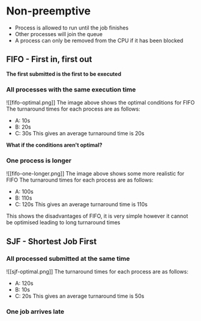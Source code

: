 # Non-preemptive 
- Process is allowed to run until the job finishes
- Other processes will join the queue
- A process can only be removed from the CPU if it has been blocked 

## FIFO - First in, first out

**The first submitted is the first to be executed**

### All processes with the same execution time

![[fifo-optimal.png]]
The image above shows the optimal conditions for FIFO
The turnaround times for each process are as follows:
- A: 10s
- B: 20s
- C: 30s
This gives an average turnaround time is 20s

**What if the conditions aren't optimal?**

### One process is longer
![[fifo-one-longer.png]]
The image above shows some more realistic  for FIFO
The turnaround times for each process are as follows:
- A: 100s
- B: 110s
- C: 120s
This gives an average turnaround time is 110s

This shows the disadvantages of FIFO, it is very simple however it cannot be optimised leading to long turnaround times

## SJF - Shortest Job First

### All processed submitted at the same time
![[sjf-optimal.png]]
The turnaround times for each process are as follows:
- A: 120s
- B: 10s
- C: 20s
This gives an average turnaround time is 50s

### One job arrives late







